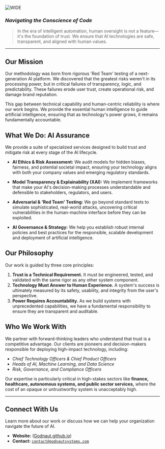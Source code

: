 ![WIDE](https://github.com/user-attachments/assets/60c8cc0c-b298-404a-bdab-6284a801c02a)


### _Navigating the Conscience of Code_

> In the era of intelligent automation, human oversight is not a feature—it's the foundation of trust. We ensure that AI technologies are safe, transparent, and aligned with human values.

---

## Our Mission

Our methodology was born from rigorous 'Red Team' testing of a next-generation AI platform. We discovered that the greatest risks weren't in its processing power, but in critical failures of transparency, logic, and predictability. These failures erode user trust, create operational risk, and damage brand reputation.

This gap between technical capability and human-centric reliability is where our work begins. We provide the essential human intelligence to guide artificial intelligence, ensuring that as technology's power grows, it remains fundamentally accountable.

## What We Do: AI Assurance

We provide a suite of specialized services designed to build trust and mitigate risk at every stage of the AI lifecycle.

*   **AI Ethics & Risk Assessment:** We audit models for hidden biases, fairness, and potential societal impact, ensuring your technology aligns with both your company values and emerging regulatory standards.

*   **Model Transparency & Explainability (XAI):** We implement frameworks that make your AI's decision-making processes understandable and defensible to stakeholders, regulators, and users.

*   **Adversarial & 'Red Team' Testing:** We go beyond standard tests to simulate sophisticated, real-world attacks, uncovering critical vulnerabilities in the human-machine interface before they can be exploited.

*   **AI Governance & Strategy:** We help you establish robust internal policies and best practices for the responsible, scalable development and deployment of artificial intelligence.

## Our Philosophy

Our work is guided by three core principles:

1.  **Trust is a Technical Requirement.** It must be engineered, tested, and validated with the same rigor as any other system component.
2.  **Technology Must Answer to Human Experience.** A system's success is ultimately measured by its safety, usability, and integrity from the user's perspective.
3.  **Power Requires Accountability.** As we build systems with unprecedented capabilities, we have a fundamental responsibility to ensure they are transparent and auditable.

## Who We Work With

We partner with forward-thinking leaders who understand that trust is a competitive advantage. Our clients are pioneers and decision-makers responsible for deploying high-impact technology, including:

*   _Chief Technology Officers & Chief Product Officers_
*   _Heads of AI, Machine Learning, and Data Science_
*   _Risk, Governance, and Compliance Officers_

Our expertise is particularly critical in high-stakes sectors like **finance, healthcare, autonomous systems, and public sector services,** where the cost of an opaque or untrustworthy system is unacceptably high.

---

## Connect With Us

Learn more about our work or discuss how we can help your organization navigate the future of AI.

*   **Website:** ([Godnaut.github.io](https://godnaut.github.io/))
*   **Contact:** [`contact@godnautsystems.com`](mailto:godnaut@mailfence.com)
